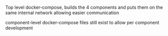 Top level docker-compose, builds the 4 components and puts them on the same internal network allowing easier communication

component-level docker-compose files still exist to allow per component development